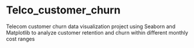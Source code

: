 # Telco_customer_churn
Telecom customer churn data visualization project using Seaborn and Matplotlib to analyze customer retention and churn within different monthly cost ranges
